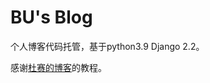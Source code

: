 # BU's Blog

个人博客代码托管，基于python3.9 Django 2.2。

感谢[杜赛的博客](https://www.dusaiphoto.com/article/2/)的教程。
